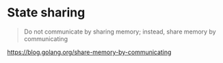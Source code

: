 # State sharing

> Do not communicate by sharing memory; instead, share memory by communicating

https://blog.golang.org/share-memory-by-communicating
